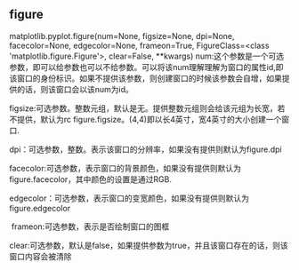 ## figure

matplotlib.pyplot.figure(num=None, figsize=None, dpi=None, facecolor=None, edgecolor=None, frameon=True, FigureClass=<class 'matplotlib.figure.Figure'>, clear=False, **kwargs)
 	num:这个参数是一个可选参数，即可以给参数也可以不给参数。可以将该num理解理解为窗口的属性id,即该窗口的身份标识。如果不提供该参数，则创建窗口的时候该参数会自增，如果提供的话，则该窗口会以该num为id。

​	figsize:可选参数。整数元组，默认是无。提供整数元组则会给该元组为长宽，若不提供，默认为rc figure.figsize。(4,4)即以长4英寸，宽4英寸的大小创建一个窗口.

​	dpi：可选参数，整数。表示该窗口的分辨率，如果没有提供则默认为figure.dpi

​	facecolor:可选参数，表示窗口的背景颜色，如果没有提供则默认为figure.facecolor，其中颜色的设置是通过RGB.

​	edgecolor：可选参数，表示窗口的变宽颜色，如果没有提供则默认为figure.edgecolor

​	frameon:可选参数，表示是否绘制窗口的图框

​	clear:可选参数，默认是false，如果提供参数为true，并且该窗口存在的话，则该窗口内容会被清除